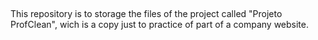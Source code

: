 ##
This repository is to storage the files of the project called "Projeto ProfClean", wich is a copy just to practice of part of a company website.